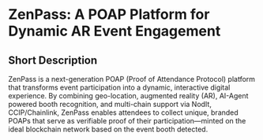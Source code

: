 # ZenPass: A POAP Platform for Dynamic AR Event Engagement

## Short Description
ZenPass is a next-generation POAP (Proof of Attendance Protocol) platform that transforms event participation into a dynamic, interactive digital experience. By combining geo-location, augmented reality (AR), AI-Agent powered booth recognition, and multi-chain support via NodIt, CCIP/Chainlink, ZenPass enables attendees to collect unique, branded POAPs that serve as verifiable proof of their participation—minted on the ideal blockchain network based on the event booth detected.
